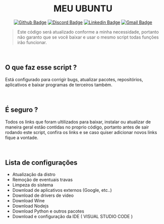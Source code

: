 <div align="center">
  <h1>MEU UBUNTU</h1>

[![Github Badge](https://img.shields.io/github/followers/devhijazi?label=Gabriel%20Hijazi&style=social)](https://github.com/devhijazi)
[![Discord Badge](https://img.shields.io/discord/607365400988090378?color=%23ff424c&label=Hitechline%20Oficial&logo=Discord&style=flat-square)](https://discord.gg/jr6WXJD)
[![Linkedin Badge](https://img.shields.io/badge/-Gabriel%20Hijazi-ff424c?style=flat-square&logo=Linkedin&logoColor=white&link=https://www.linkedin.com/in/diego-schell-fernandes/)](https://www.linkedin.com/in/gabriel-hijazi-3a5772183/) 
[![Gmail Badge](https://img.shields.io/badge/-contato@devhijazi.com.br-ff424c?style=flat-square&logo=Gmail&logoColor=white&link=mailto:contato@devhijazi.com.br)](mailto:contato@devhijazi.com.br)
</div>
<blockquote> Este código será atualizado conforme a minha necessidade, portanto não garanto que se você baixar e usar o mesmo script todas funções irão funcionar.</blockquote>

<br/>

## O que faz esse script ?
Está configurado para corrigir bugs, atualizar pacotes, repositórios, aplicativos e baixar programas de terceiros também.

<br/>


## É seguro ?

Todos os links que foram ultilizados para baixar, instalar ou atualizar de maneira geral estão contidas no proprio código, portanto antes de sair rodando este script, confira os links e se caso quiser adicionar novos links fique a vontade.

<br/>

## Lista de configurações
  - Atualização da distro
  - Remoção de eventuais travas 
  - Limpeza do sistema
  - Download de aplicativos externos (Google, etc..)
  - Download de drivers de video
  - Download Wine
  - Download Nodejs
  - Download Python e outros pacotes 
  - Download e configuração da IDE ( VISUAL STUDIO CODE )
  

